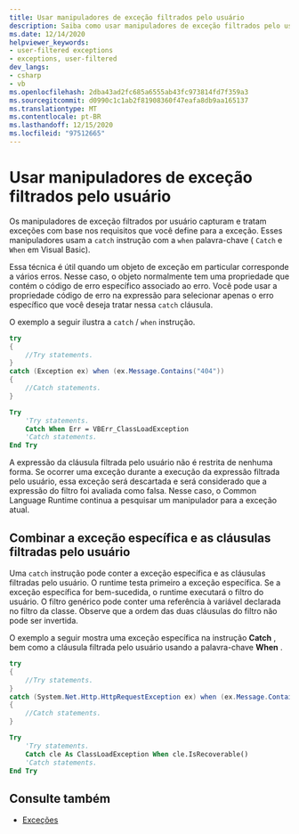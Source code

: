 ```yaml
---
title: Usar manipuladores de exceção filtrados pelo usuário
description: Saiba como usar manipuladores de exceção filtrados pelo usuário em C# e Visual Basic.
ms.date: 12/14/2020
helpviewer_keywords:
- user-filtered exceptions
- exceptions, user-filtered
dev_langs:
- csharp
- vb
ms.openlocfilehash: 2dba43ad2fc685a6555ab43fc973814fd7f359a3
ms.sourcegitcommit: d0990c1c1ab2f81908360f47eafa8db9aa165137
ms.translationtype: MT
ms.contentlocale: pt-BR
ms.lasthandoff: 12/15/2020
ms.locfileid: "97512665"
---
```

# <a name="use-user-filtered-exception-handlers"></a>Usar manipuladores de exceção filtrados pelo usuário

Os manipuladores de exceção filtrados por usuário capturam e tratam exceções com base nos requisitos que você define para a exceção. Esses manipuladores usam a `catch` instrução com a `when` palavra-chave ( `Catch` e `When` em Visual Basic).  
  
 Essa técnica é útil quando um objeto de exceção em particular corresponde a vários erros. Nesse caso, o objeto normalmente tem uma propriedade que contém o código de erro específico associado ao erro. Você pode usar a propriedade código de erro na expressão para selecionar apenas o erro específico que você deseja tratar nessa `catch` cláusula.  
  
 O exemplo a seguir ilustra a `catch` / `when` instrução.

```csharp
try
{
    //Try statements.  
}
catch (Exception ex) when (ex.Message.Contains("404"))
{
    //Catch statements.
}
```  
  
```vb
Try  
    'Try statements.  
    Catch When Err = VBErr_ClassLoadException
    'Catch statements.
End Try  
```  
  
 A expressão da cláusula filtrada pelo usuário não é restrita de nenhuma forma. Se ocorrer uma exceção durante a execução da expressão filtrada pelo usuário, essa exceção será descartada e será considerado que a expressão do filtro foi avaliada como falsa. Nesse caso, o Common Language Runtime continua a pesquisar um manipulador para a exceção atual.  
  
## <a name="combine-the-specific-exception-and-the-user-filtered-clauses"></a>Combinar a exceção específica e as cláusulas filtradas pelo usuário  

 Uma `catch` instrução pode conter a exceção específica e as cláusulas filtradas pelo usuário. O runtime testa primeiro a exceção específica. Se a exceção específica for bem-sucedida, o runtime executará o filtro do usuário. O filtro genérico pode conter uma referência à variável declarada no filtro da classe. Observe que a ordem das duas cláusulas do filtro não pode ser invertida.  
  
 O exemplo a seguir mostra uma exceção específica na instrução **Catch** , bem como a cláusula filtrada pelo usuário usando a palavra-chave **When** .  
  
```csharp
try
{
    //Try statements.  
}
catch (System.Net.Http.HttpRequestException ex) when (ex.Message.Contains("404"))
{
    //Catch statements.
}
```  
  
```vb
Try  
    'Try statements.
    Catch cle As ClassLoadException When cle.IsRecoverable()  
    'Catch statements.
End Try  
```  

## <a name="see-also"></a>Consulte também

- [Exceções](index.md)
